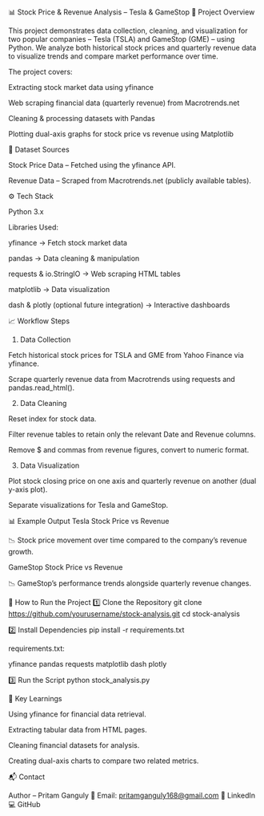 📊 Stock Price & Revenue Analysis – Tesla & GameStop
📝 Project Overview

This project demonstrates data collection, cleaning, and visualization for two popular companies – Tesla (TSLA) and GameStop (GME) – using Python.
We analyze both historical stock prices and quarterly revenue data to visualize trends and compare market performance over time.

The project covers:

Extracting stock market data using yfinance

Web scraping financial data (quarterly revenue) from Macrotrends.net

Cleaning & processing datasets with Pandas

Plotting dual-axis graphs for stock price vs revenue using Matplotlib

📂 Dataset Sources

Stock Price Data – Fetched using the yfinance API.

Revenue Data – Scraped from Macrotrends.net (publicly available tables).

⚙️ Tech Stack

Python 3.x

Libraries Used:

yfinance → Fetch stock market data

pandas → Data cleaning & manipulation

requests & io.StringIO → Web scraping HTML tables

matplotlib → Data visualization

dash & plotly (optional future integration) → Interactive dashboards

📈 Workflow Steps
1. Data Collection

Fetch historical stock prices for TSLA and GME from Yahoo Finance via yfinance.

Scrape quarterly revenue data from Macrotrends using requests and pandas.read_html().

2. Data Cleaning

Reset index for stock data.

Filter revenue tables to retain only the relevant Date and Revenue columns.

Remove $ and commas from revenue figures, convert to numeric format.

3. Data Visualization

Plot stock closing price on one axis and quarterly revenue on another (dual y-axis plot).

Separate visualizations for Tesla and GameStop.

📊 Example Output
Tesla Stock Price vs Revenue

📉 Stock price movement over time compared to the company’s revenue growth.

GameStop Stock Price vs Revenue

📉 GameStop’s performance trends alongside quarterly revenue changes.

🚀 How to Run the Project
1️⃣ Clone the Repository
git clone https://github.com/yourusername/stock-analysis.git
cd stock-analysis

2️⃣ Install Dependencies
pip install -r requirements.txt


requirements.txt:

yfinance
pandas
requests
matplotlib
dash
plotly

3️⃣ Run the Script
python stock_analysis.py

📌 Key Learnings

Using yfinance for financial data retrieval.

Extracting tabular data from HTML pages.

Cleaning financial datasets for analysis.

Creating dual-axis charts to compare two related metrics.

📬 Contact

Author – Pritam Ganguly
📧 Email: pritamganguly168@gmail.com
🔗 LinkedIn
💻 GitHub

